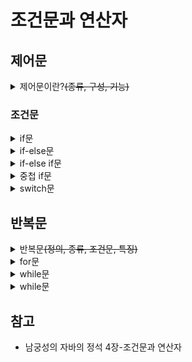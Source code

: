 # 조건문과 연산자

## 제어문
<details>
<summary>제어문이란?<del>(종류, 구성, 기능)</del></summary>
<div markdown = 1>

- 프로그램의 흐름을 바꾸는 역할을 하는 문장
- 종류 
    - 조건문, 반복문
- 구성
    - 조건문
    - 문장들을 포함하는 블럭{}
- 기능
    - 조건식의 결과에 따라 수행하는 문장이 달라져 프로그램의 흐름을 제어
    - 조건식의 경우의 수가 많을 때에는 switch문을 사용하지만, 제약이 많아 if문을 더 많이 사용한다
</details>

### 조건문

<details>
<summary>if문</summary>
<div markdown = 1>

- 구성
    ```
    if(조건식){
        //조건식이 참일 때 실행된 문장들
    }
    ```
    - 조건식과 괄호{}
    - 조건식
        - 비교연산자와 논리연산자로 구성
        - 결과값은 반드시 boolean 타입이어야
    - 블럭{}
        - 여러 문장을 하나의 단위로 묶음
        - {} 뒤에 ; 붙이지 않는다
        - 하나의 문장만 넣으면 {} 생략가능하나, 실수 방지를 위해 되도록 생략하지 말자
- 기능
    - 조건식이 참이면 괄호 안의 문장 수행
</details>

<details>
<summary>if-else문</summary>
<div markdown = 1>

- 구성
    ```
    if(조건식){
        //조건식의 결과가 참일 때 실행될 문장들
    } else {
        //조건식의 결과가 거짓일 떄 실행될 문장들
    }
    ```
- 기능
    - 조건식의 결과에 따라 두 블럭 중 하나가 실행되고 전체 if문을 빠져나온다
</details>

<details>
<summary>if-else if문</summary>
<div markdown = 1>

- 구성
    ```
    if(조건식){
        //조건식의 결과가 참일 때 실행될 문장들
    } else if(조건식2) {
        //조건식2의 결과가 참일 떄 실행될 문장들
    } else if(조건식3){
        //조건식3의 결과가 참일 떄 실행될 문장들
    } else {
        //어느 조건식도 만족하지 않을 때
    }
    ```
- 기능
    - 첫번째 조건부터 '순서대로' 평가해서 결과가 참인 조건식을 만나면 해당 블럭만 실행한 후, 전체 if-else if문을 빠져나온다
    - '순서대로' 평가하기 때문에 n번째 조건식은 그 전 n-1까지의 조건을 중복해서 확인할 필요가 없다. 이미 거짓임을 확인했기 떄문이다.
    ```
    if(score >= 90){
        System.out.println("A등급");
    } else if(score >= 80){  // 80 <= score && score <= 90 과 동일
        System.out.println("B등급");
    } else if(score >= 70){
        System.out.println("C등급");
    }
    ```
</details>

<details>
<summary>중첩 if문</summary>
<div markdown = 1>

- if문 안에 if문을 포함시킬 수 있다
- 중첩의 횟수에는 거의 제한이 없다
- 정말 헷갈리기 떄문에 들여쓰기나 {}의 생략을 주의해야한다
</details>

<details>
<summary>switch문</summary>
<div markdown = 1>

- 사용하는 경우
    - 처리할 경우의 수가 많은 경우에는 if문보다 switch문을 사용
    - 그러나 switch문은 제약이 있다
- 평가 과정
    1. 조건식 계산
    2. 결과값에 해당하는 case문 찾기
    3. 해당 case문의 문장들을 수행
    4. break나 switch문의 끝을 만나면 swicth문 전체를 빠져나감
- default
    - 조건식의 결과와 일치하는 case문이 없는 경우에는 default문으로 이동
    - 위치는 상관없으나, 보통 마지막에 놓음
    - 마지막에 놓으면 break문은 쓰지 않아도 됨
- break
    - 기능
        - 각 case문의 영역을 구분하는 역할
        - 생략 시, break문을 만나거나 switch문의 끝을 만날 때 까지 모든 문장을 수행
- 제약조건
    1. switch문의 조건식 결과는 정수 또는 문자열이어야
    2. switch문의 값은 정수, 상수, 문자열(JDK 1.7 이후) 만 가능, 중복 x
- 조건문으로 case의 수를 줄이는 것이 중요
- switch문의 중첩 가능
</details>

## 반복문
<details>
<summary>반복문<del>(정의, 종류, 조건문, 특징)</del></summary>
<div markdown = 1>

- 정의
    - 어떤 작업이 반복적으로 수행되도록 할 때 사용
- 종류
    - for문, while문, do-while문
</details>

<details>
<summary>for문</summary>
<div markdown = 1>

- 특징
    - 반복 횟수를 알고 있을 때 적합
- 구조
    ```
    for(초기화식;조건식;증감식){
        //조건식이 참일 때 수행될 문장들
    }
    ```
    - 초기화, 조건식, 증감식, {}
        - 초기화
            - 반복문에서 사용되는 변수를 선언
            - 반복문의 제어에 사용되는 변수의 값은 문장 내에서 임의로 수정하지 않는 것이 좋다
            - 둘 이상의 변수를 ','를 구분자로 사용가능
            - 단 변수들의 타입은 같아야한다
            - 하지만 변수의 갯수는 적을수록 좋다
        - 조건식
            - 조건식이 참인동안 반복을 계속
        - 증감식
            - 변수의 값을 증가 또는 감소
            - 다양한 연산자들로 증감식 작성 가능
            - 두 개 이상의 증감식을 ','를 구분자로 사용 가능
            - 생략 가능하나 무한 반복문이 되겠지요
- 수행순서
    - 초기화식 -> (조건식 -> 블럭 -> 증감식)(반복)
- 중첩 for문은 별뽑기로 연습
- 향상된 for문
    - 배열과 컬렉션에 저장된 요소에 접근할 떄만 사용
</details>

<details>
<summary>while문</summary>
<div markdown = 1>

- 구성
    ```
    while(조건식){
        //조건식의 결과가 true일 때 수행될 문장들
    }
    ```
    - 조건식과 블럭{}
- 기능
    - 조건식이 참인 동안, 조건식이 거짓이 될 때까지 블럭내 문장 실행
- for문과 while문의 비교
    - 서로 100% 호환 가능
    - 초기화나 증감식이 필요하지 않은 경우 while문이 더 적합
- 조건식
    - 생략 불가
- do-while문
    - 구조  
        ```
        do {
            //조건식의 결과가 참일 때 수행될 문장들
        } whild(조건식); //세미콜론 빼먹지 않기!!
        ```
        - while문의 조건식과 {}의 위치를 바꿔놓은 것
        - {}블럭을 먼저 수행하기 때문에 {}안의 코드의 최소한 한 번 수행을 보장
</details>

<details>
<summary>while문</summary>
<div markdown = 1>

- break문
    - 기능  
        - 자신이 포함된 가장 가까운 반복문을 벗어남
        - 주로 if문과 함께 사용
- continue문
    - 기능
        - 반복문 내에서만 사용
        - 반복문의 끝으로 이동하여 다음 반복문으로 넘어간다
        - 전체 반복 중 특정 조건을 만족하는 경우를 제외하는데 유용
- 이름 붙은 반복문
    ```
    Loop1: for(int i=0 ; i<=9 ; i++){
        for(int j=2; j<=9; j++){
            if(j==5)
                break Loop1;
            System.out.println(i + " * " + j + " = " + (i*j));
        }
        System.out.pringln();
    }
    ```
    - 중첩 반복문 앞에 이름을 붙이고 break문과 continue문에 이름을 지정
    - 기능
        - 하나 이상의 반복문을 벗어나거나 반복을 건너 뛸 수 있다
</details>

## 참고
- 남궁성의 자바의 정석 4장-조건문과 연산자